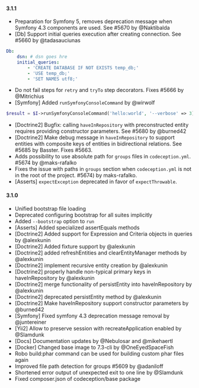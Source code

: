 #### 3.1.1

* Preparation for Symfony 5, removes deprecation message when Symfony 4.3 components are used. See #5670 by @Naktibalda
* [Db] Support initial queries execution after creating connection. See #5660 by @tadasauciunas 

```yml
Db:
    dsn: # dsn goes hre
    initial_queries:
        - 'CREATE DATABASE IF NOT EXISTS temp_db;'
        - 'USE temp_db;'
        - 'SET NAMES utf8;'
```

* Do not fail steps for `retry` and `tryTo` step decorators. Fixes #5666 by @Mitrichius 
* [Symfony] Added `runSymfonyConsoleCommand` by @wirwolf 

```php
$result = $I->runSymfonyConsoleCommand('hello:world', '--verbose' => 3]);
```
* [Doctrine2] Bugfix: calling `haveInRepository` with preconstructed entity requires providing constructor parameters. See #5680 by @burned42 
* [Doctrine2] Make debug message in `haveInRepository` to support entities with composite keys of entities in bidirectional relations. See #5685 by Basster. Fixes #5663. 
* Adds possibility to use absolute path for `groups` files in `codeception.yml`. #5674 by @maks-rafalko 
* Fixes the issue with paths in `groups` section when `codeception.yml` is not in the root of the project. #5674) by maks-rafalko.
* [Asserts] `expectException` deprecated in favor of `expectThrowable`.

#### 3.1.0

* Unified bootstrap file loading
* Deprecated configuring bootstrap for all suites implicitly
* Added `--bootstrap` option to `run`
* [Asserts] Added specialized assertEquals methods
* [Doctrine2] Added support for Expression and Criteria objects in queries by @alexkunin
* [Doctrine2] Added fixture support by @alexkunin
* [Doctrine2] added refreshEntities and clearEntityManager methods by @alexkunin
* [Doctrine2] implement recursive entity creation  by @alexkunin
* [Doctrine2] properly handle non-typical primary keys in haveInRepository by @alexkunin
* [Doctrine2] merge functionality of persistEntity into haveInRepository by @alexkunin
* [Doctrine2] deprecated persistEntity method by @alexkunin
* [Doctrine2] Make haveInRepository support constructor parameters by @burned42
* [Symfony] Fixed symfony 4.3 deprecation message removal by @juntereiner
* [Yii2] Allow to preserve session with recreateApplication enabled by @Slamdunk
* [Docs] Documentation updates by @Nebulosar and @mikehaertl
* [Docker] Changed base image to 7.3-cli by @OneEyedSpaceFish
* Robo build:phar command can be used for building custom phar files again
* Improved file path detection for groups #5609 by @adaniloff
* Shortened error output of unexpected exit to one line by @Slamdunk
* Fixed composer.json of codeception/base package
